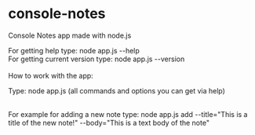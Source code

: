 # console-notes
Console Notes app made with node.js

For getting help type: node app.js --help <br/>
For getting current version type: node app.js --version <br/>
<br/>
How to work with the app:<br/>
  <p>Type: node app.js <command> <options> (all commands and options you can get via help)</p><br/>
  For example for adding a new note type: node app.js add --title="This is a title of the new note!" --body="This is a text body of the note"
